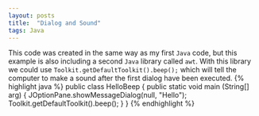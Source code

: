 ```yaml
---
layout: posts
title:  "Dialog and Sound"
tags: Java
---
```

This code was created in the same way as my first `Java` code, but this example is also including a second `Java` library called `awt`. With this library we could use `Toolkit.getDefaultToolkit().beep();` which will tell the computer to make a sound after the first dialog have been executed.
{% highlight java %}
public class HelloBeep {
	public static void main (String[] arg) {
		JOptionPane.showMessageDialog(null, "Hello");
		Toolkit.getDefaultToolkit().beep();
	}
}
{% endhighlight %}